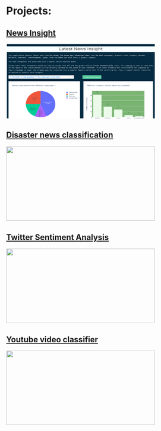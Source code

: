 # Projects:

## [News Insight](https://github.com/mohitnagarkotibca/Projects/tree/master/News_Insight)
<a href='https://github.com/mohitnagarkotibca/Projects/tree/master/News_Insight'>
<img src ='https://github.com/mohitnagarkotibca/Projects/blob/master/images/1.png?raw=true' width=400 height=200 >
</a>
  
## [Disaster news classification](https://github.com/mohitnagarkotibca/Projects/tree/master/Disaster_news_classfier)

<a href='https://github.com/mohitnagarkotibca/Projects/tree/master/Twitter_Sentiment_Analysis'>
<img src ='https://miro.medium.com/max/700/0*z9jqZsQ7JSTZGSZz.jpg?raw=true' width=400 height=200>
</a>

## [Twitter Sentiment Analysis](https://github.com/mohitnagarkotibca/Projects/tree/master/Twitter_Sentiment_Analysis)

<a href= 'https://github.com/mohitnagarkotibca/Projects/tree/master/youtube_video_classifier'>
<img src ='https://miro.medium.com/max/2600/1*AbX-MNv3wuo0gVTGhOVZsA.jpeg' width=400 height=200>
</a>

## [Youtube video classifier](https://github.com/mohitnagarkotibca/Projects/tree/master/youtube_video_classifier)
<a href= 'https://github.com/mohitnagarkotibca/Projects/tree/master/youtube_video_classifier'>
<img src ='https://www.tubefilter.com/wp-content/uploads/2019/02/taxonomy-of-youtube-videos-original-content-that-works-2.jpg' width=400 height=200>
</a>

